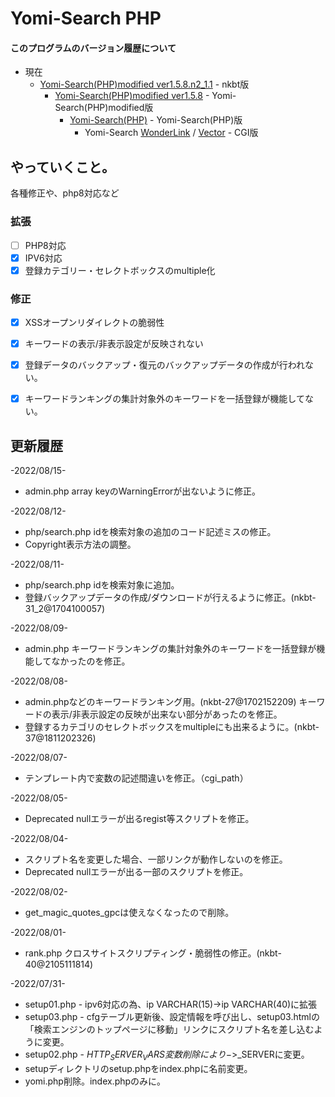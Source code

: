 # Yomi-Search PHP

#### このプログラムのバージョン履歴について
* 現在
  * [Yomi-Search(PHP)modified ver1.5.8.n2_1.1](http://www.nkbt.net/yomi/) - nkbt版
    * [Yomi-Search(PHP)modified ver1.5.8](http://yomiphp-mod.sweet82.com/) - Yomi-Search(PHP)modified版
      * [Yomi-Search(PHP)](http://sql.s28.xrea.com/) - Yomi-Search(PHP)版
        * Yomi-Search [WonderLink](http://yomi.pekori.to/) / [Vector](https://www.vector.co.jp/soft/unix/net/se124310.html) - CGI版

## やっていくこと。
各種修正や、php8対応など

### 拡張
- [ ] PHP8対応
- [x] IPV6対応
- [x] 登録カテゴリー・セレクトボックスのmultiple化

### 修正
- [x] XSSオープンリダイレクトの脆弱性
- [x] キーワードの表示/非表示設定が反映されない
- [x] 登録データのバックアップ・復元のバックアップデータの作成が行われない。
- [x] キーワードランキングの集計対象外のキーワードを一括登録が機能してない。


## 更新履歴
-2022/08/15-
* admin.php array keyのWarningErrorが出ないように修正。

-2022/08/12-
* php/search.php idを検索対象の追加のコード記述ミスの修正。
* Copyright表示方法の調整。

-2022/08/11-
* php/search.php idを検索対象に追加。
* 登録バックアップデータの作成/ダウンロードが行えるように修正。(nkbt-31_2@1704100057)

-2022/08/09-
* admin.php キーワードランキングの集計対象外のキーワードを一括登録が機能してなかったのを修正。

-2022/08/08-
* admin.phpなどのキーワードランキング用。(nkbt-27@1702152209)
 キーワードの表示/非表示設定の反映が出来ない部分があったのを修正。
* 登録するカテゴリのセレクトボックスをmultipleにも出来るように。(nkbt-37@1811202326)
 
-2022/08/07-
* テンプレート内で変数の記述間違いを修正。（cgi_path）

-2022/08/05-
* Deprecated nullエラーが出るregist等スクリプトを修正。
 
-2022/08/04-
* スクリプト名を変更した場合、一部リンクが動作しないのを修正。
* Deprecated nullエラーが出る一部のスクリプトを修正。

-2022/08/02-
* get_magic_quotes_gpcは使えなくなったので削除。

-2022/08/01-
* rank.php クロスサイトスクリプティング・脆弱性の修正。(nkbt-40@2105111814)

-2022/07/31-
* setup01.php - ipv6対応の為、ip VARCHAR(15)->ip VARCHAR(40)に拡張
* setup03.php - cfgテーブル更新後、設定情報を呼び出し、setup03.htmlの「検索エンジンのトップページに移動」リンクにスクリプト名を差し込むように変更。
* setup02.php - $HTTP_SERVER_VARS変数　削除により->$_SERVERに変更。
* setupディレクトリのsetup.phpをindex.phpに名前変更。
* yomi.php削除。index.phpのみに。
